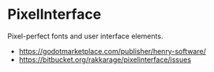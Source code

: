 # PixelInterface

Pixel-perfect fonts and user interface elements.

- <https://godotmarketplace.com/publisher/henry-software/>
- <https://bitbucket.org/rakkarage/pixelinterface/issues>
